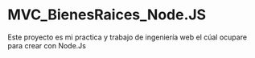# MVC_BienesRaices_Node.JS
Este proyecto es mi practica y trabajo de ingeniería web el cúal ocupare para crear con Node.Js 
